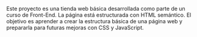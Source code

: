 Este proyecto es una tienda web básica desarrollada como parte de un curso de Front-End. 
La página está estructurada con HTML semántico. 
El objetivo es aprender a crear la estructura básica de una página web y prepararla para futuras mejoras con CSS y JavaScript.